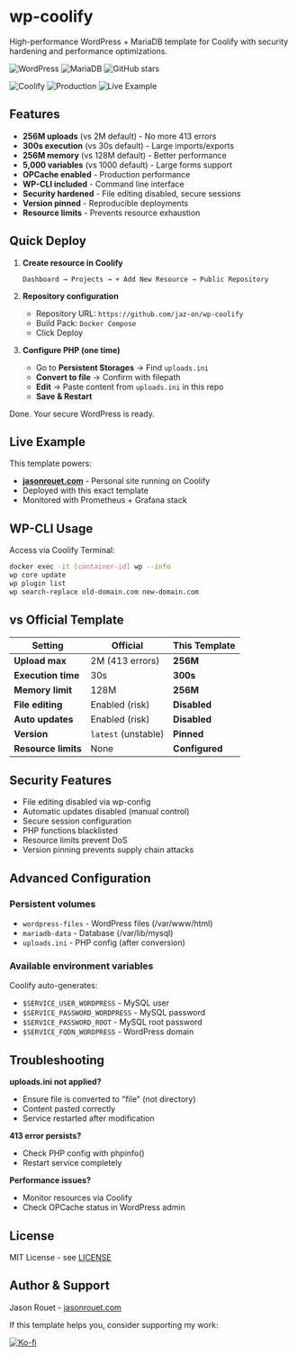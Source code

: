 # wp-coolify

High-performance WordPress + MariaDB template for Coolify with security hardening and performance optimizations.

![WordPress](https://img.shields.io/badge/WordPress-6.8.3-blue)
![MariaDB](https://img.shields.io/badge/MariaDB-11.8.3-blue)
![GitHub stars](https://img.shields.io/github/stars/jaz-on/wp-coolify)

![Coolify](https://img.shields.io/badge/Coolify-Ready-green)
![Production](https://img.shields.io/badge/Production-Ready-orange)
![Live Example](https://img.shields.io/badge/Live%20Example-jasonrouet.com-blue)

## Features

- **256M uploads** (vs 2M default) - No more 413 errors
- **300s execution** (vs 30s default) - Large imports/exports
- **256M memory** (vs 128M default) - Better performance
- **5,000 variables** (vs 1000 default) - Large forms support
- **OPCache enabled** - Production performance
- **WP-CLI included** - Command line interface
- **Security hardened** - File editing disabled, secure sessions
- **Version pinned** - Reproducible deployments
- **Resource limits** - Prevents resource exhaustion

## Quick Deploy

1. **Create resource in Coolify**
   ```
   Dashboard → Projects → + Add New Resource → Public Repository
   ```

2. **Repository configuration**
   - Repository URL: `https://github.com/jaz-on/wp-coolify`
   - Build Pack: `Docker Compose`
   - Click Deploy

3. **Configure PHP (one time)**
   - Go to **Persistent Storages** → Find `uploads.ini`
   - **Convert to file** → Confirm with filepath
   - **Edit** → Paste content from `uploads.ini` in this repo
   - **Save & Restart**

Done. Your secure WordPress is ready.

## Live Example

This template powers:
- **[jasonrouet.com](https://jasonrouet.com)** - Personal site running on Coolify
- Deployed with this exact template
- Monitored with Prometheus + Grafana stack

## WP-CLI Usage

Access via Coolify Terminal:
```bash
docker exec -it [container-id] wp --info
wp core update
wp plugin list
wp search-replace old-domain.com new-domain.com
```

## vs Official Template

| Setting | Official | This Template |
|---|---|---|
| **Upload max** | 2M (413 errors) | **256M** |
| **Execution time** | 30s | **300s** |
| **Memory limit** | 128M | **256M** |
| **File editing** | Enabled (risk) | **Disabled** |
| **Auto updates** | Enabled (risk) | **Disabled** |
| **Version** | `latest` (unstable) | **Pinned** |
| **Resource limits** | None | **Configured** |

## Security Features

- File editing disabled via wp-config
- Automatic updates disabled (manual control)
- Secure session configuration
- PHP functions blacklisted
- Resource limits prevent DoS
- Version pinning prevents supply chain attacks

## Advanced Configuration

### Persistent volumes
- `wordpress-files` - WordPress files (/var/www/html)
- `mariadb-data` - Database (/var/lib/mysql)
- `uploads.ini` - PHP config (after conversion)

### Available environment variables
Coolify auto-generates:
- `$SERVICE_USER_WORDPRESS` - MySQL user
- `$SERVICE_PASSWORD_WORDPRESS` - MySQL password
- `$SERVICE_PASSWORD_ROOT` - MySQL root password
- `$SERVICE_FQDN_WORDPRESS` - WordPress domain

## Troubleshooting

**uploads.ini not applied?**
- Ensure file is converted to "file" (not directory)
- Content pasted correctly
- Service restarted after modification

**413 error persists?**
- Check PHP config with phpinfo()
- Restart service completely

**Performance issues?**
- Monitor resources via Coolify
- Check OPCache status in WordPress admin

## License

MIT License - see [LICENSE](LICENSE)

## Author & Support

Jason Rouet - [jasonrouet.com](https://jasonrouet.com)

If this template helps you, consider supporting my work:

[![Ko-fi](https://img.shields.io/badge/Ko--fi-Support%20me-red?logo=ko-fi&style=for-the-badge)](https://ko-fi.com/jasonrouet)
